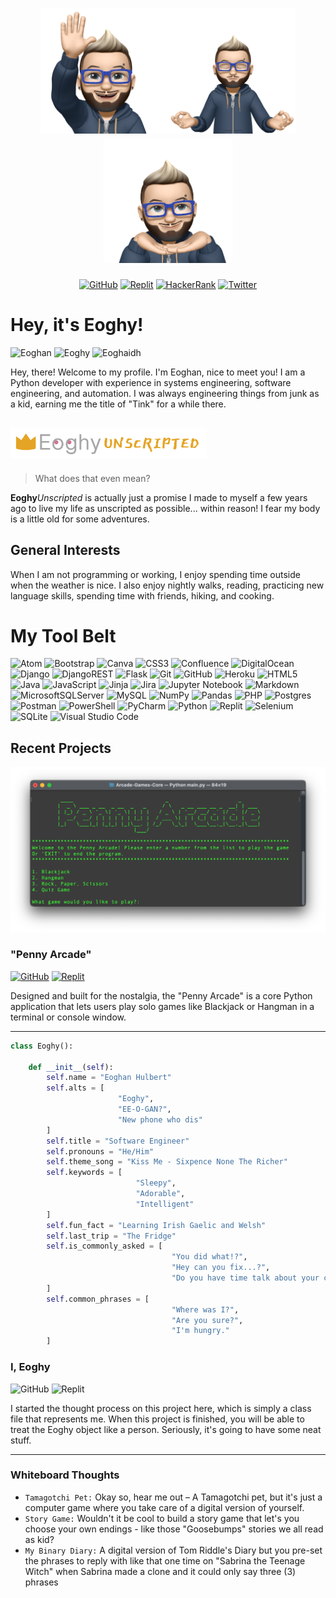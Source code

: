 <div align="center">

# <img src="images/wave.png" style="max-height:200px;"><img src="images/meditate.png" style="max-height:200px;"><img src="images/profile.png" style="max-height:200px;">

[![GitHub](https://img.shields.io/badge/@EoghyUnscripted-%23121011.svg?style=for-the-badge&logo=github&logoColor=white&link=https%3A%2F%2Fwww.github.com%2Feoghyunscripted)](https://www.github.com/eoghyunscripted)
[![Replit](https://img.shields.io/badge/@EoghyUnscripted-DD1200?style=for-the-badge&logo=Replit&logoColor=white&link=https%3A%2F%2Fwww.replit.com%2F@eoghyunscripted)](https://www.replit.com/@eoghyunscripted)
[![HackerRank](https://img.shields.io/badge/@Eoghy-2EC866?style=for-the-badge&logo=hackerrank&logoColor=white&link=https%3A%2F%2Fwww.hackerrank.com%2FEoghy)](https://www.hackerrank.com/eoghy)
[![Twitter](https://img.shields.io/badge/@EoghyUnscripted-%231DA1F2?style=for-the-badge&logo=Twitter&logoColor=white&link=https%3A%2F%2Fwww.twitter.com%2Feoghyunscripted)](https://www.twitter.com/eoghyunscripted)

</div>

# Hey, it's Eoghy!

![Eoghan](https://img.shields.io/badge/O&ndash;in-%2307405e.svg?style=for-the-badge&label=EOGHAN&labelColor=2874A6)
![Eoghy](https://img.shields.io/badge/O&ndash;E-%238A4182.svg?style=for-the-badge&label=EOGHY&labelColor=9575CD)
![Eoghaidh](https://img.shields.io/badge/O&ndash;E-%23217346.svg?style=for-the-badge&label=EOGHAIDH&labelColor=388E3C)

Hey, there! Welcome to my profile. I'm Eoghan, nice to meet you! I am a Python developer with experience in systems engineering, software engineering, and automation. I was always engineering things from junk as a kid, earning me the title of "Tink" for a while there.

## <img src="images/banner.png" style="max-height:50px;">

> What does that even mean?

**Eoghy***Unscripted* is actually just a promise I made to myself a few years ago to live my life as unscripted as possible... within reason! I fear my body is a little old for some adventures.

## General Interests

When I am not programming or working, I enjoy spending time outside when the weather is nice. I also enjoy nightly walks, reading, practicing new language skills, spending time with friends, hiking, and cooking.

# My Tool Belt

![Atom](https://img.shields.io/badge/Atom-%2366595C.svg?style=for-the-badge&logo=atom&logoColor=white)
![Bootstrap](https://img.shields.io/badge/bootstrap-%238511FA.svg?style=for-the-badge&logo=bootstrap&logoColor=white)
![Canva](https://img.shields.io/badge/Canva-%2300C4CC.svg?style=for-the-badge&logo=Canva&logoColor=white)
![CSS3](https://img.shields.io/badge/css3-%231572B6.svg?style=for-the-badge&logo=css3&logoColor=white)
![Confluence](https://img.shields.io/badge/confluence-%23172BF4.svg?style=for-the-badge&logo=confluence&logoColor=white)
![DigitalOcean](https://img.shields.io/badge/DigitalOcean-%230167ff.svg?style=for-the-badge&logo=digitalOcean&logoColor=white)
![Django](https://img.shields.io/badge/django-%23092E20.svg?style=for-the-badge&logo=django&logoColor=white)
![DjangoREST](https://img.shields.io/badge/DJANGO-REST-ff1709?style=for-the-badge&logo=django&logoColor=white&color=ff1709&labelColor=gray)
![Flask](https://img.shields.io/badge/flask-%23000.svg?style=for-the-badge&logo=flask&logoColor=white)
![Git](https://img.shields.io/badge/git-%23F05033.svg?style=for-the-badge&logo=git&logoColor=white)
![GitHub](https://img.shields.io/badge/github-%23121011.svg?style=for-the-badge&logo=github&logoColor=white)
![Heroku](https://img.shields.io/badge/heroku-%23430098.svg?style=for-the-badge&logo=heroku&logoColor=white)
![HTML5](https://img.shields.io/badge/html5-%23E34F26.svg?style=for-the-badge&logo=html5&logoColor=white)
![Java](https://img.shields.io/badge/java-%23ED8B00.svg?style=for-the-badge&logo=openjdk&logoColor=white)
![JavaScript](https://img.shields.io/badge/javascript-%23323330.svg?style=for-the-badge&logo=javascript&logoColor=%23F7DF1E)
![Jinja](https://img.shields.io/badge/jinja-white.svg?style=for-the-badge&logo=jinja&logoColor=black)
![Jira](https://img.shields.io/badge/jira-%230A0FFF.svg?style=for-the-badge&logo=jira&logoColor=white)
![Jupyter Notebook](https://img.shields.io/badge/jupyter-%23FA0F00.svg?style=for-the-badge&logo=jupyter&logoColor=white)
![Markdown](https://img.shields.io/badge/markdown-%23000000.svg?style=for-the-badge&logo=markdown&logoColor=white)
![MicrosoftSQLServer](https://img.shields.io/badge/Microsoft%20SQL%20Server-CC2927?style=for-the-badge&logo=microsoft%20sql%20server&logoColor=white)
![MySQL](https://img.shields.io/badge/mysql-%2300f.svg?style=for-the-badge&logo=mysql&logoColor=white)
![NumPy](https://img.shields.io/badge/numpy-%23013243.svg?style=for-the-badge&logo=numpy&logoColor=white)
![Pandas](https://img.shields.io/badge/pandas-%23150458.svg?style=for-the-badge&logo=pandas&logoColor=white)
![PHP](https://img.shields.io/badge/php-%23777BB4.svg?style=for-the-badge&logo=php&logoColor=white)
![Postgres](https://img.shields.io/badge/postgres-%23316192.svg?style=for-the-badge&logo=postgresql&logoColor=white)
![Postman](https://img.shields.io/badge/Postman-FF6C37?style=for-the-badge&logo=postman&logoColor=white)
![PowerShell](https://img.shields.io/badge/PowerShell-%235391FE.svg?style=for-the-badge&logo=powershell&logoColor=white)
![PyCharm](https://img.shields.io/badge/pycharm-143?style=for-the-badge&logo=pycharm&logoColor=black&color=black&labelColor=green)
![Python](https://img.shields.io/badge/python-3670A0?style=for-the-badge&logo=python&logoColor=ffdd54)
![Replit](https://img.shields.io/badge/Replit-DD1200?style=for-the-badge&logo=Replit&logoColor=white)
![Selenium](https://img.shields.io/badge/-selenium-%43B02A?style=for-the-badge&logo=selenium&logoColor=white)
![SQLite](https://img.shields.io/badge/sqlite-%2307405e.svg?style=for-the-badge&logo=sqlite&logoColor=white)
![Visual Studio Code](https://img.shields.io/badge/Visual%20Studio%20Code-0078d7.svg?style=for-the-badge&logo=visual-studio-code&logoColor=white)

## Recent Projects

![Arcade Games Core](/images/penny_arcade.png)

### "Penny Arcade"

[![GitHub](https://img.shields.io/badge/GitHub%20Repo-%23121011.svg?style=for-the-badge&logo=github&logoColor=white)](https://github.com/EoghyUnscripted/Arcade-Games-Core)
[![Replit](https://img.shields.io/badge/Replit%20Demo-DD1200?style=for-the-badge&logo=Replit&logoColor=white)](https://replit.com/@EoghyUnscripted/Penny-Arcade)

Designed and built for the nostalgia, the "Penny Arcade" is a core Python application that lets users play solo games like Blackjack or Hangman in a terminal or console window.

---

```python
class Eoghy():

    def __init__(self):
        self.name = "Eoghan Hulbert"
        self.alts = [
                        "Eoghy", 
                        "EE-O-GAN?", 
                        "New phone who dis"
        ] 
        self.title = "Software Engineer"
        self.pronouns = "He/Him"
        self.theme_song = "Kiss Me - Sixpence None The Richer"
        self.keywords = [
                            "Sleepy", 
                            "Adorable", 
                            "Intelligent"
        ]
        self.fun_fact = "Learning Irish Gaelic and Welsh"
        self.last_trip = "The Fridge"
        self.is_commonly_asked = [
                                    "You did what!?", 
                                    "Hey can you fix...?", 
                                    "Do you have time talk about your car's extended warranty?"
        ]
        self.common_phrases = [
                                    "Where was I?",
                                    "Are you sure?",
                                    "I'm hungry."
        ]
```

### I, Eoghy

![GitHub](https://img.shields.io/badge/Pending-%23121011.svg?style=for-the-badge&logo=github&logoColor=white)
![Replit](https://img.shields.io/badge/Pending-DD1200?style=for-the-badge&logo=Replit&logoColor=white)

I started the thought process on this project here, which is simply a class file that represents me. When this project is finished, you will be able to treat the Eoghy object like a person. Seriously, it's going to have some neat stuff.

---

### Whiteboard Thoughts

* `Tamagotchi Pet:` Okay so, hear me out &ndash; A Tamagotchi pet, but it's just a computer game where you take care of a digital version of yourself.
* `Story Game:` Wouldn't it be cool to build a story game that let's you choose your own endings - like those "Goosebumps" stories we all read as kid?
* `My Binary Diary:` A digital version of Tom Riddle's Diary but you pre-set the phrases to reply with like that one time on "Sabrina the Teenage Witch" when Sabrina made a clone and it could only say three (3) phrases
